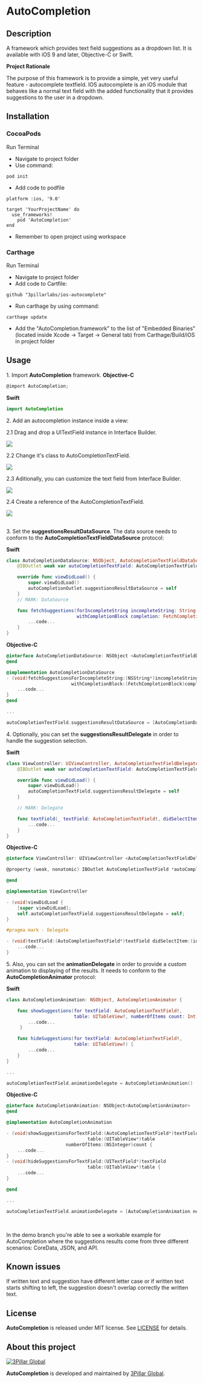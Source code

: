 # AutoCompletion


## Description

A framework which provides text field suggestions as a dropdown list. It is available with iOS 9 and later, Objective-C or Swift.

**Project Rationale**

The purpose of this framework is to provide a simple, yet very useful feature - autocomplete textfield. IOS autocomplete is an iOS module that behaves like a normal text field with the added functionality that it provides suggestions to the user in a dropdown.


## Installation

### CocoaPods

Run Terminal

- Navigate to project folder
- Use command:

``` code
pod init
```
- Add code to podfile

```
platform :ios, '9.0'

target 'YourProjectName' do
  use_frameworks!
    pod 'AutoCompletion'
end

```
- Remember to open project using workspace

### Carthage

Run Terminal

- Navigate to project folder
- Add code to Cartfile:

``` code
github "3pillarlabs/ios-autocomplete"
```

- Run carthage by using command:

``` code
carthage update
```
- Add the "AutoCompletion.framework" to the list of "Embedded Binaries" (located inside Xcode -> Target -> General tab) from Carthage/Build/iOS in project folder

## Usage

1\. Import **AutoCompletion** framework.
**Objective-C**

```objective-c
@import AutoCompletion;
```

**Swift**

```swift
import AutoCompletion
```

2\. Add an autocompletion instance inside a view:

2.1 Drag and drop a UITextField instance in Interface Builder.

![](screenshots/ac_3pg_1.png)

2.2 Change it's class to AutoCompletionTextField.

![](screenshots/ac_3pg_2.png)

2.3 Aditionally, you can customize the text field from Interface Builder.

![](screenshots/ac_3pg_3.png)

2.4 Create a reference of the AutoCompletionTextField.

![](screenshots/ac_3pg_4.png)
<br />
<br />

3\. Set the **suggestionsResultDataSource**. The data source needs to conform to the **AutoCompletionTextFieldDataSource** protocol:

**Swift**

```swift
class AutoCompletionDataSource: NSObject, AutoCompletionTextFieldDataSource {
	@IBOutlet weak var autoCompletionTextField: AutoCompletionTextField!

    override func viewDidLoad() {
        super.viewDidLoad()
        autoCompletionOutlet.suggestionsResultDataSource = self
    }
    // MARK: DataSource

    func fetchSuggestions(forIncompleteString incompleteString: String!,
                          withCompletionBlock completion: FetchCompletionBlock!) {
        ...code...
    }
}
```

**Objective-C**

```objective-c
@interface AutoCompletionDataSource: NSObject <AutoCompletionTextFieldDataSource>
@end

@implementation AutoCompletionDataSource
- (void)fetchSuggestionsForIncompleteString:(NSString*)incompleteString
                        withCompletionBlock:(FetchCompletionBlock)completion {
    ...code...
}
@end

...

autoCompletionTextField.suggestionsResultDataSource = [AutoCompletionDataSource new];
```

4\. Optionally, you can set the **suggestionsResultDelegate** in order to handle the suggestion selection.

**Swift**

```swift
class ViewController: UIViewController, AutoCompletionTextFieldDelegate {    
    @IBOutlet weak var autoCompletionTextField: AutoCompletionTextField!

    override func viewDidLoad() {
        super.viewDidLoad()
        autoCompletionTextField.suggestionsResultDelegate = self
    }

    // MARK: Delegate

    func textField(_ textField: AutoCompletionTextField!, didSelectItem selectedItem: Any!) {
		...code...
    }
}
```

**Objective-C**

```objective-c
@interface ViewController: UIViewController <AutoCompletionTextFieldDelegate>

@property (weak, nonatomic) IBOutlet AutoCompletionTextField *autoCompletionTextField;

@end

@implementation ViewController

- (void)viewDidLoad {
    [super viewDidLoad];
    self.autoCompletionTextField.suggestionsResultDelegate = self;
}

#pragma mark - Delegate

- (void)textField:(AutoCompletionTextField*)textField didSelectItem:(id)selectedItem {
	...code...
}
```

5\. Also, you can set the **animationDelegate** in order to provide a custom animation to displaying of the results. It needs to conform to the **AutoCompletionAnimator** protocol:

**Swift**

```swift
class AutoCompletionAnimation: NSObject, AutoCompletionAnimator {

    func showSuggestions(for textField: AutoCompletionTextField!,
                         table: UITableView!, numberOfItems count: Int) {
    	...code...    
   	 }

    func hideSuggestions(for textField: AutoCompletionTextField!,
                         table: UITableView!) {
    	...code...
    }
}

...

autoCompletionTextField.animationDelegate = AutoCompletionAnimation()
```

**Objective-C**

```objective-c
@interface AutoCompletionAnimation: NSObject<AutoCompletionAnimator>
@end

@implementation AutoCompletionAnimation

- (void)showSuggestionsForTextField:(AutoCompletionTextField*)textField
                              table:(UITableView*)table
                      numberOfItems:(NSInteger)count {
	...code...
}
- (void)hideSuggestionsForTextField:(UITextField*)textField
                              table:(UITableView*)table {
	...code...
}

@end

...

autoCompletionTextField.animationDelegate = [AutoCompletionAnimation new];
```
<br />

In the demo branch you're able to see a workable example for AutoCompletion where the suggestions results come from three different scenarios: CoreData, JSON, and API.

## Known issues

If written text and suggestion have different letter case or if written text starts shifting to left, the suggestion doesn't overlap correctly the written text.

## License

**AutoCompletion** is released under MIT license. See [LICENSE](LICENSE) for details.  

## About this project
[![3Pillar Global](https://www.3pillarglobal.com/wp-content/themes/base/library/images/logo_3pg.png)](http://www.3pillarglobal.com/)

**AutoCompletion** is developed and maintained by [3Pillar Global](http://www.3pillarglobal.com/).
